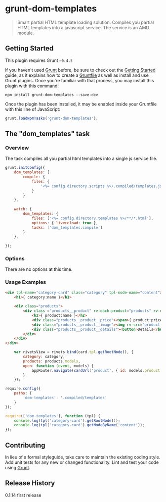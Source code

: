 # grunt-dom-templates

> Smart partial HTML template loading solution. Compiles you partial HTML templates into a javascript service. The service is an AMD module. 

## Getting Started
This plugin requires Grunt `~0.4.5`

If you haven't used [Grunt](http://gruntjs.com/) before, be sure to check out the [Getting Started](http://gruntjs.com/getting-started) guide, as it explains how to create a [Gruntfile](http://gruntjs.com/sample-gruntfile) as well as install and use Grunt plugins. Once you're familiar with that process, you may install this plugin with this command:

```shell
npm install grunt-dom-templates --save-dev
```

Once the plugin has been installed, it may be enabled inside your Gruntfile with this line of JavaScript:

```js
grunt.loadNpmTasks('grunt-dom-templates');
```

## The "dom_templates" task

### Overview
The task compiles all you partial html templates into a single js service file. 

```js
grunt.initConfig({
    dom_templates: {
        compile: {
            files: {
                '<%= config.directory.scripts %>/.compiled/templates.js': ['<%= config.directory.templates %>/**/*.html']
            }
        }
    },
    
    watch: {
        dom_templates: {
            files: ['<%= config.directory.templates %>/**/*.html'],
            options: { livereload: true },
            tasks: ['dom_templates:compile']
        }
    },
        
});
```

### Options

There are no options at this time.
 
### Usage Examples

```html
<div tpl-name="category-card" class="category" tpl-node-name="content">
    <h1>{ category:name }</h1>
    
    <div class="products">
        <div class ="products__product" rv-each-product="products" rv-on-click="open">
            <h2>{ product:name }</h2>
            <div class="products__product__price"><span>{ product:price | currency }</span></div>
            <div class="products__product__image"><img rv-src="product:image | gallery-img-url" /></div>
            <div class="products__product__details"><button>Details</button></div>
        </div>
    </div>
</div>
```

```js
    var rivetsView = rivets.bind(card.tpl.getRootNode(), {
        category: category,
        products: products.models,
        open: function (event, models) {
            appRouter.navigate(cardUrl('product', { id: models.product.get('id') }));
        }
    });
```

```js
require.config({
    paths: {
        'dom-templates': '.compiled/templates'
    }
});
```

```js
require(['dom-templates'], function (tpl) {
    console.log(tpl('category-card').getRootNode());
    console.log(tpl('category-card').getNodeByName('content'));
});
```
 
## Contributing
In lieu of a formal styleguide, take care to maintain the existing coding style. Add unit tests for any new or changed functionality. Lint and test your code using [Grunt](http://gruntjs.com/).

## Release History
0.1.14 first release
